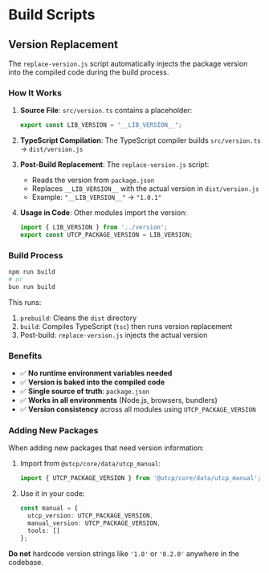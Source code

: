 # Build Scripts

## Version Replacement

The `replace-version.js` script automatically injects the package version into the compiled code during the build process.

### How It Works

1. **Source File**: `src/version.ts` contains a placeholder:
   ```typescript
   export const LIB_VERSION = "__LIB_VERSION__";
   ```

2. **TypeScript Compilation**: The TypeScript compiler builds `src/version.ts` → `dist/version.js`

3. **Post-Build Replacement**: The `replace-version.js` script:
   - Reads the version from `package.json`
   - Replaces `__LIB_VERSION__` with the actual version in `dist/version.js`
   - Example: `"__LIB_VERSION__"` → `"1.0.1"`

4. **Usage in Code**: Other modules import the version:
   ```typescript
   import { LIB_VERSION } from '../version';
   export const UTCP_PACKAGE_VERSION = LIB_VERSION;
   ```

### Build Process

```bash
npm run build
# or
bun run build
```

This runs:
1. `prebuild`: Cleans the `dist` directory
2. `build`: Compiles TypeScript (`tsc`) then runs version replacement
3. Post-build: `replace-version.js` injects the actual version

### Benefits

- ✅ **No runtime environment variables needed**
- ✅ **Version is baked into the compiled code**
- ✅ **Single source of truth**: `package.json`
- ✅ **Works in all environments** (Node.js, browsers, bundlers)
- ✅ **Version consistency** across all modules using `UTCP_PACKAGE_VERSION`

### Adding New Packages

When adding new packages that need version information:

1. Import from `@utcp/core/data/utcp_manual`:
   ```typescript
   import { UTCP_PACKAGE_VERSION } from '@utcp/core/data/utcp_manual';
   ```

2. Use it in your code:
   ```typescript
   const manual = {
     utcp_version: UTCP_PACKAGE_VERSION,
     manual_version: UTCP_PACKAGE_VERSION,
     tools: []
   };
   ```

**Do not** hardcode version strings like `'1.0'` or `'0.2.0'` anywhere in the codebase.
